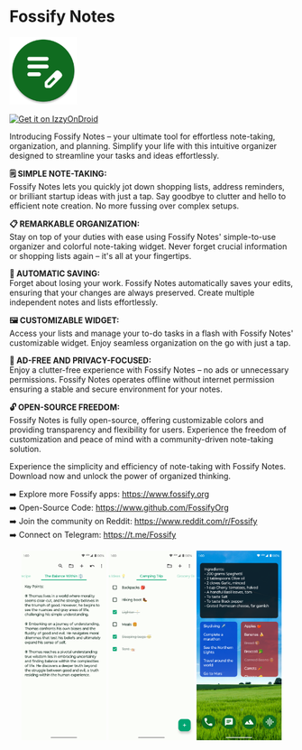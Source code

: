 # Fossify Notes
<img alt="Logo" src="graphics/icon.webp" width="120" />

<a href="https://apt.izzysoft.de/fdroid/index/apk/org.fossify.notes"><img src="https://gitlab.com/IzzyOnDroid/repo/-/raw/master/assets/IzzyOnDroid.png" alt="Get it on IzzyOnDroid" height=80/></a>

Introducing Fossify Notes – your ultimate tool for effortless note-taking, organization, and planning. Simplify your life with this intuitive organizer designed to streamline your tasks and ideas effortlessly.

**🗒️ SIMPLE NOTE-TAKING:**  
Fossify Notes lets you quickly jot down shopping lists, address reminders, or brilliant startup ideas with just a tap. Say goodbye to clutter and hello to efficient note creation. No more fussing over complex setups.

**📋 REMARKABLE ORGANIZATION:**  
Stay on top of your duties with ease using Fossify Notes' simple-to-use organizer and colorful note-taking widget. Never forget crucial information or shopping lists again – it's all at your fingertips.

**💾 AUTOMATIC SAVING:**  
Forget about losing your work. Fossify Notes automatically saves your edits, ensuring that your changes are always preserved. Create multiple independent notes and lists effortlessly.

**🖼️ CUSTOMIZABLE WIDGET:**  
Access your lists and manage your to-do tasks in a flash with Fossify Notes' customizable widget. Enjoy seamless organization on the go with just a tap.

**🚫 AD-FREE AND PRIVACY-FOCUSED:**  
Enjoy a clutter-free experience with Fossify Notes – no ads or unnecessary permissions. Fossify Notes operates offline without internet permission ensuring a stable and secure environment for your notes.

**🔓 OPEN-SOURCE FREEDOM:**  
Fossify Notes is fully open-source, offering customizable colors and providing transparency and flexibility for users. Experience the freedom of customization and peace of mind with a community-driven note-taking solution.

Experience the simplicity and efficiency of note-taking with Fossify Notes. Download now and unlock the power of organized thinking.

➡️ Explore more Fossify apps: https://www.fossify.org<br>
➡️ Open-Source Code: https://www.github.com/FossifyOrg<br>
➡️ Join the community on Reddit: https://www.reddit.com/r/Fossify<br>
➡️ Connect on Telegram: https://t.me/Fossify

<div align="center">
<img alt="App image" src="fastlane/metadata/android/en-US/images/phoneScreenshots/1_en-US.png" width="30%">
<img alt="App image" src="fastlane/metadata/android/en-US/images/phoneScreenshots/2_en-US.png" width="30%">
<img alt="App image" src="fastlane/metadata/android/en-US/images/phoneScreenshots/3_en-US.png" width="30%">
</div>
